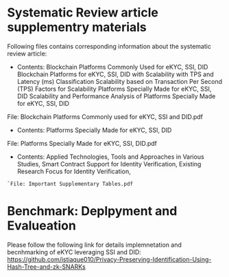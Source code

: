 # Systematic Review article supplementry materials

Following files contains corresponding information about the systematic review article:
*  Contents: 
Blockchain Platforms Commonly Used for eKYC, SSI, DID
Blockchain Platforms for eKYC, SSI, DID with Scalability with TPS and Latency (ms)
Classification Scalability based on Transaction Per Second (TPS)
Factors for Scalability
Platforms Specially Made for eKYC, SSI, DID
Scalability and Performance Analysis of Platforms Specially Made for eKYC, SSI, DID

  File: Blockchain Platforms Commonly used for eKYC, SSI and DID.pdf  


 *  Contents:  Platforms Specially Made for eKYC, SSI, DID
   
   File: Platforms Specially Made for eKYC, SSI, DID.pdf 

   *  Contents:  Applied Technologies, Tools and Approaches in Various Studies, Smart Contract Support for Identity Verification, Existing Research Focus for Identity Verification, 
  
    `File: Important Supplementary Tables.pdf
    

# Benchmark: Deplpyment and Evalueation

Please follow the following link for details implemnetation and becnhmarking of eKYC leveraging SSI and DID:
https://github.com/istiaque010/Privacy-Preserving-Identification-Using-Hash-Tree-and-zk-SNARKs 

